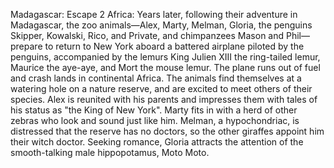 Madagascar: Escape 2 Africa: Years later, following their adventure in Madagascar, the zoo animals—Alex, Marty, Melman, Gloria, the penguins Skipper, Kowalski, Rico, and Private, and chimpanzees Mason and Phil—prepare to return to New York aboard a battered airplane piloted by the penguins, accompanied by the lemurs King Julien XIII the ring-tailed lemur, Maurice the aye-aye, and Mort the mouse lemur. The plane runs out of fuel and crash lands in continental Africa. The animals find themselves at a watering hole on a nature reserve, and are excited to meet others of their species. Alex is reunited with his parents and impresses them with tales of his status as "the King of New York". Marty fits in with a herd of other zebras who look and sound just like him. Melman, a hypochondriac, is distressed that the reserve has no doctors, so the other giraffes appoint him their witch doctor. Seeking romance, Gloria attracts the attention of the smooth-talking male hippopotamus, Moto Moto.
